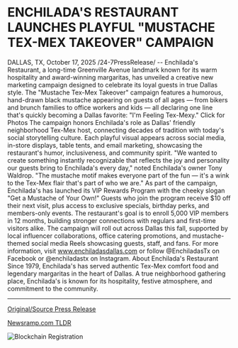 # ENCHILADA'S RESTAURANT LAUNCHES PLAYFUL "MUSTACHE TEX-MEX TAKEOVER" CAMPAIGN

DALLAS, TX, October 17, 2025 /24-7PressRelease/ -- Enchilada's Restaurant, a long-time Greenville Avenue landmark known for its warm hospitality and award-winning margaritas, has unveiled a creative new marketing campaign designed to celebrate its loyal guests in true Dallas style. The "Mustache Tex-Mex Takeover" campaign features a humorous, hand-drawn black mustache appearing on guests of all ages — from bikers and brunch families to office workers and kids — all declaring one line that's quickly becoming a Dallas favorite: "I'm Feeling Tex-Mexy."  Click for Photos  The campaign honors Enchilada's role as Dallas' friendly neighborhood Tex-Mex host, connecting decades of tradition with today's social storytelling culture. Each playful visual appears across social media, in-store displays, table tents, and email marketing, showcasing the restaurant's humor, inclusiveness, and community spirit.  "We wanted to create something instantly recognizable that reflects the joy and personality our guests bring to Enchilada's every day," noted Enchilada's owner Tony Waldrop. "The mustache motif makes everyone part of the fun — it's a wink to the Tex-Mex flair that's part of who we are."  As part of the campaign, Enchilada's has launched its VIP Rewards Program with the cheeky slogan "Get a Mustache of Your Own!" Guests who join the program receive $10 off their next visit, plus access to exclusive specials, birthday perks, and members-only events. The restaurant's goal is to enroll 5,000 VIP members in 12 months, building stronger connections with regulars and first-time visitors alike.  The campaign will roll out across Dallas this fall, supported by local influencer collaborations, office catering promotions, and mustache-themed social media Reels showcasing guests, staff, and fans.  For more information, visit www.enchiladasdallas.com or follow @EnchiladasTx on Facebook or @enchiladastx on Instagram.  About Enchilada's Restaurant  Since 1979, Enchilada's has served authentic Tex-Mex comfort food and legendary margaritas in the heart of Dallas. A true neighborhood gathering place, Enchilada's is known for its hospitality, festive atmosphere, and commitment to the community. 

---

[Original/Source Press Release](https://www.24-7pressrelease.com/press-release/527773/enchiladas-restaurant-launches-playful-mustache-tex-mex-takeover-campaign)
                    

[Newsramp.com TLDR](https://newsramp.com/curated-news/enchilada-s-launches-mustache-tex-mex-takeover-campaign/f090d950a2b2d7b16e0500aef43ea184) 

 

 



![Blockchain Registration](https://cdn.newsramp.app/24-7PressRelease/qrcode/2510/17/dashy4bX.webp)